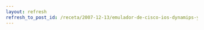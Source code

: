 ```yaml
---
layout: refresh
refresh_to_post_id: /receta/2007-12-13/emulador-de-cisco-ios-dynamips-y-dynagen
---
```

